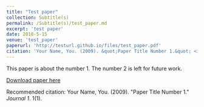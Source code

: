 ```yaml
---
title: "Test paper"
collection: Subtitle(s)
permalink: /Subtitle(s)/test_paper.md
excerpt: 'test paper'
date: 2018-5-15
venue: 'test_paper'
paperurl: 'http://testurl.github.io/files/test_paper.pdf'
citation: 'Your Name, You. (2009). &quot;Paper Title Number 1.&quot; <i>Journal 1</i>. 1(1).'
---
```

This paper is about the number 1. The number 2 is left for future work.

[Download paper here](http://testurl.github.io/files/test_paper.pdf)

Recommended citation: Your Name, You. (2009). "Paper Title Number 1." <i>Journal 1</i>. 1(1).